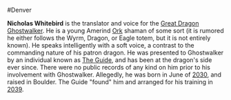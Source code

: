 #Denver 

**Nicholas Whitebird** is the translator and voice for the [Great Dragon](http://shadowrun.fandom.com/wiki/Great_Dragon "Great Dragon") [Ghostwalker](http://shadowrun.fandom.com/wiki/Ghostwalker "Ghostwalker"). He is a young Amerind [Ork](http://shadowrun.fandom.com/wiki/Ork "Ork") shaman of some sort (it is rumored he either follows the Wyrm, Dragon, or Eagle totem, but it is not entirely known). He speaks intelligently with a soft voice, a contrast to the commanding nature of his patron dragon. He was presented to Ghostwalker by an individual known as [The Guide](http://shadowrun.fandom.com/wiki/The_Guide "The Guide"), and has been at the dragon's side ever since. There were no public records of any kind on him prior to his involvement with Ghostwalker. Allegedly, he was born in June of [2030](http://shadowrun.fandom.com/wiki/2030 "2030"), and raised in Boulder. The Guide "found" him and arranged for his training in [2039](http://shadowrun.fandom.com/wiki/2039 "2039").